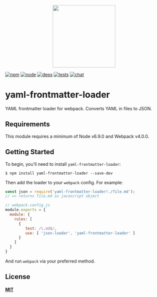 <div align="center">
  <a href="https://github.com/webpack/webpack">
    <img width="200" height="200" src="https://webpack.js.org/assets/icon-square-big.svg">
  </a>
</div>

[![npm][npm]][npm-url]
[![node][node]][node-url]
[![deps][deps]][deps-url]
[![tests][tests]][tests-url]
[![chat][chat]][chat-url]

# yaml-frontmatter-loader

YAML frontmatter loader for webpack. Converts YAML in files to JSON.

## Requirements

This module requires a minimum of Node v6.9.0 and Webpack v4.0.0.

## Getting Started

To begin, you'll need to install `yaml-frontmatter-loader`:

```console
$ npm install yaml-frontmatter-loader --save-dev
```

Then add the loader to your `webpack` config. For example:

```js
const json = require('yaml-frontmatter-loader!./file.md');
// => returns file.md as javascript object
```

```js
// webpack.config.js
module.exports = {
  module: {
    rules: [
      {
         test: /\.md$/,
         use: [ 'json-loader', 'yaml-frontmatter-loader' ]
      }
    ]
  }
}
```

And run `webpack` via your preferred method.

## License

#### [MIT](./LICENSE)

[npm]: https://img.shields.io/npm/v/yaml-frontmatter-loader.svg
[npm-url]: https://npmjs.com/package/yaml-frontmatter-loader

[node]: https://img.shields.io/node/v/yaml-frontmatter-loader.svg
[node-url]: https://nodejs.org

[deps]: https://david-dm.org/webpack-contrib/yaml-frontmatter-loader.svg
[deps-url]: https://david-dm.org/webpack-contrib/yaml-frontmatter-loader

[tests]: https://circleci.com/gh/webpack-contrib/yaml-frontmatter-loader.svg?style=svg
[tests-url]: https://circleci.com/gh/webpack-contrib/yaml-frontmatter-loader

[cover]: https://codecov.io/gh/webpack-contrib/yaml-frontmatter-loader/branch/master/graph/badge.svg
[cover-url]: https://codecov.io/gh/webpack-contrib/yaml-frontmatter-loader

[chat]: https://img.shields.io/badge/gitter-webpack%2Fwebpack-brightgreen.svg
[chat-url]: https://gitter.im/webpack/webpack